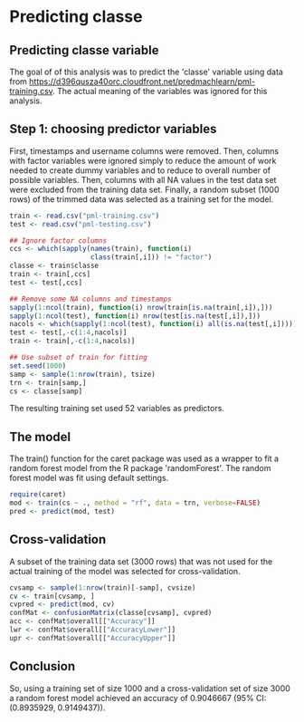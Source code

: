 # Predicting classe

## Predicting classe variable


The goal of of this analysis was to predict the 'classe' variable using data from https://d396qusza40orc.cloudfront.net/predmachlearn/pml-training.csv.  The actual meaning of the variables was ignored for this analysis.

## Step 1: choosing predictor variables


First, timestamps and username columns were removed.  Then, columns with factor variables were ignored simply to reduce the amount of work needed to create dummy variables and to reduce to overall number of possible variables.  Then, columns with all NA values in the test data set were excluded from the training data set.  Finally, a random subset (1000 rows) of the trimmed data was selected as a training set for the model.


```r
train <- read.csv("pml-training.csv")
test <- read.csv("pml-testing.csv")

## Ignore factor columns
ccs <- which(sapply(names(train), function(i)
                    class(train[,i])) != "factor")
classe <- train$classe
train <- train[,ccs]
test <- test[,ccs]

## Remove some NA columns and timestamps
sapply(1:ncol(train), function(i) nrow(train[is.na(train[,i]),]))
sapply(1:ncol(test), function(i) nrow(test[is.na(test[,i]),]))
nacols <- which(sapply(1:ncol(test), function(i) all(is.na(test[,i]))))
test <- test[,-c(1:4,nacols)]
train <- train[,-c(1:4,nacols)]

## Use subset of train for fitting
set.seed(1000)
samp <- sample(1:nrow(train), tsize)
trn <- train[samp,]
cs <- classe[samp]
```
The resulting training set used 52 variables as predictors.

## The model
The train() function for the caret package was used as a wrapper to fit a random forest model from the R package 'randomForest'.  The random forest model was fit using default settings.


```r
require(caret)
mod <- train(cs ~ ., method = "rf", data = trn, verbose=FALSE)
pred <- predict(mod, test)
```

## Cross-validation
A subset of the training data set (3000 rows) that was not used for the actual training of the model was selected for cross-validation.


```r
cvsamp <- sample(1:nrow(train)[-samp], cvsize)
cv <- train[cvsamp, ]
cvpred <- predict(mod, cv)
confMat <- confusionMatrix(classe[cvsamp], cvpred)
acc <- confMat$overall[["Accuracy"]]
lwr <- confMat$overall[["AccuracyLower"]]
upr <- confMat$overall[["AccuracyUpper"]]
```

## Conclusion
So, using a training set of size 1000 and a cross-validation set of size 3000 a random forest model achieved an accuracy of 0.9046667 (95% CI: (0.8935929, 0.9149437)).
